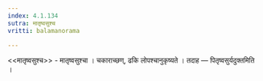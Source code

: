 ```yaml
---
index: 4.1.134
sutra: मातृष्वसुश्च
vritti: balamanorama

---
```

<<मातृष्वसुश्च>> - मातृष्वसुश्चा । चकाराच्छण्, ढकि लोपश्चानुकृष्यते । तदाह — पितृष्वसुर्यदुक्तमिति । 